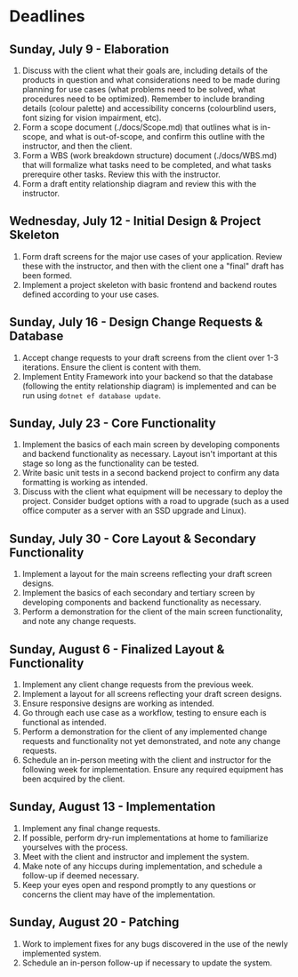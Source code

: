 # Deadlines

## Sunday, July 9 - Elaboration
1. Discuss with the client what their goals are, including details of the products in question and what considerations need to be made during planning for use cases (what problems need to be solved, what procedures need to be optimized). Remember to include branding details (colour palette) and accessibility concerns (colourblind users, font sizing for vision impairment, etc).
2. Form a scope document (./docs/Scope.md) that outlines what is in-scope, and what is out-of-scope, and confirm this outline with the instructor, and then the client.
3. Form a WBS (work breakdown structure) document (./docs/WBS.md) that will formalize what tasks need to be completed, and what tasks prerequire other tasks. Review this with the instructor.
4. Form a draft entity relationship diagram and review this with the instructor.

## Wednesday, July 12 - Initial Design & Project Skeleton
1. Form draft screens for the major use cases of your application. Review these with the instructor, and then with the client one a "final" draft has been formed.
2. Implement a project skeleton with basic frontend and backend routes defined according to your use cases.

## Sunday, July 16 - Design Change Requests & Database
1. Accept change requests to your draft screens from the client over 1-3 iterations. Ensure the client is content with them.
2. Implement Entity Framework into your backend so that the database (following the entity relationship diagram) is implemented and can be run using `dotnet ef database update`.

## Sunday, July 23 - Core Functionality
1. Implement the basics of each main screen by developing components and backend functionality as necessary. Layout isn't important at this stage so long as the functionality can be tested. 
2. Write basic unit tests in a second backend project to confirm any data formatting is working as intended.
3. Discuss with the client what equipment will be necessary to deploy the project. Consider budget options with a road to upgrade (such as a used office computer as a server with an SSD upgrade and Linux).

## Sunday, July 30 - Core Layout & Secondary Functionality
1. Implement a layout for the main screens reflecting your draft screen designs.
2. Implement the basics of each secondary and tertiary screen by developing components and backend functionality as necessary.
3. Perform a demonstration for the client of the main screen functionality, and note any change requests.

## Sunday, August 6 - Finalized Layout & Functionality
1. Implement any client change requests from the previous week.
2. Implement a layout for all screens reflecting your draft screen designs.
3. Ensure responsive designs are working as intended.
4. Go through each use case as a workflow, testing to ensure each is functional as intended.
5. Perform a demonstration for the client of any implemented change requests and functionality not yet demonstrated, and note any change requests. 
6. Schedule an in-person meeting with the client and instructor for the following week for implementation. Ensure any required equipment has been acquired by the client.

## Sunday, August 13 - Implementation
1. Implement any final change requests.
2. If possible, perform dry-run implementations at home to familiarize yourselves with the process. 
3. Meet with the client and instructor and implement the system.
4. Make note of any hiccups during implementation, and schedule a follow-up if deemed necessary. 
5. Keep your eyes open and respond promptly to any questions or concerns the client may have of the implementation.

## Sunday, August 20 - Patching
1. Work to implement fixes for any bugs discovered in the use of the newly implemented system. 
2. Schedule an in-person follow-up if necessary to update the system.

